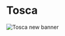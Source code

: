 # Tosca
![Tosca new banner](https://github.com/keh38/epl-tosca/assets/116917155/20728ff8-f8fb-405e-b4ee-f185e557c2b6)
